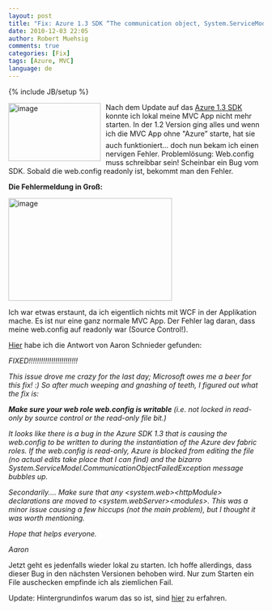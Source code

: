 ```yaml
---
layout: post
title: "Fix: Azure 1.3 SDK “The communication object, System.ServiceModel.Channels.ServiceChannel, cannot be used for communication because it is in the Faulted state.”"
date: 2010-12-03 22:05
author: Robert Muehsig
comments: true
categories: [Fix]
tags: [Azure, MVC]
language: de
---
```

{% include JB/setup %}
<p><a href="{{BASE_PATH}}/assets/wp-images-de/image1129.png"><img style="border-bottom: 0px; border-left: 0px; margin: 0px 10px 0px 0px; display: inline; border-top: 0px; border-right: 0px" title="image" border="0" alt="image" align="left" src="{{BASE_PATH}}/assets/wp-images-de/image_thumb311.png" width="182" height="115" /></a> </p>  <p>Nach dem Update auf das <a href="http://www.microsoft.com/downloads/en/details.aspx?FamilyID=7a1089b6-4050-4307-86c4-9dadaa5ed018">Azure 1.3 SDK</a> konnte ich lokal meine MVC App nicht mehr starten. In der 1.2 Version ging alles und wenn ich die MVC App ohne "Azure” starte, hat sie auch funktioniert... doch nun bekam ich einen nervigen Fehler. Problemlösung: Web.config muss schreibbar sein! Scheinbar ein Bug vom SDK. Sobald die web.config readonly ist, bekommt man den Fehler.</p>  <p><strong>Die Fehlermeldung in Groß:</strong></p>  <p><a href="{{BASE_PATH}}/assets/wp-images-de/image1130.png"><img style="border-bottom: 0px; border-left: 0px; display: inline; border-top: 0px; border-right: 0px" title="image" border="0" alt="image" src="{{BASE_PATH}}/assets/wp-images-de/image_thumb312.png" width="323" height="203" /></a> </p>  <p>Ich war etwas erstaunt, da ich eigentlich nichts mit WCF in der Applikation mache. Es ist nur eine ganz normale MVC App. Der Fehler lag daran, dass meine web.config auf readonly war (Source Control!).</p>  <p><a href="http://social.msdn.microsoft.com/Forums/en-US/windowsazuretroubleshooting/thread/26165c71-f941-4d84-9ef3-649d7bab0066">Hier</a> habe ich die Antwort von Aaron Schnieder gefunden:</p>  <p><em>FIXED!!!!!!!!!!!!!!!!!!!!!!!!</em></p>  <p><em>This issue drove me crazy for the last day; Microsoft owes me a beer for this fix! :) So after much weeping and gnashing of teeth, I figured out what the fix is:</em></p>  <p><em><strong>Make sure your web role web.config is writable</strong> (i.e. not locked in read-only by source control or the read-only file bit.)</em></p>  <p><em>It looks like there is a bug in the Azure SDK 1.3 that is causing the web.config to be written to during the instantiation of the Azure dev fabric roles. If the web.config is read-only, Azure is blocked from editing the file (no actual edits take place that I can find) and the bizarro System.ServiceModel.CommunicationObjectFailedException message bubbles up.</em></p>  <p><em>Secondarily.... Make sure that any &lt;system.web&gt;&lt;httpModule&gt; declarations are moved to &lt;system.webServer&gt;&lt;modules&gt;. This was a minor issue causing a few hiccups (not the main problem), but I thought it was worth mentioning.</em></p>  <p><em>Hope that helps everyone.</em></p>  <p><em>Aaron</em></p>  <p>Jetzt geht es jedenfalls wieder lokal zu starten. Ich hoffe allerdings, dass dieser Bug in den nächsten Versionen behoben wird. Nur zum Starten ein File auschecken empfinde ich als ziemlichen Fail.</p>
<p>Update: Hintergrundinfos warum das so ist, sind <a href="http://blogs.msdn.com/b/windowsazure/archive/2010/12/02/new-full-iis-capabilities-differences-from-hosted-web-core.aspx">hier</a> zu erfahren. 
</p>
